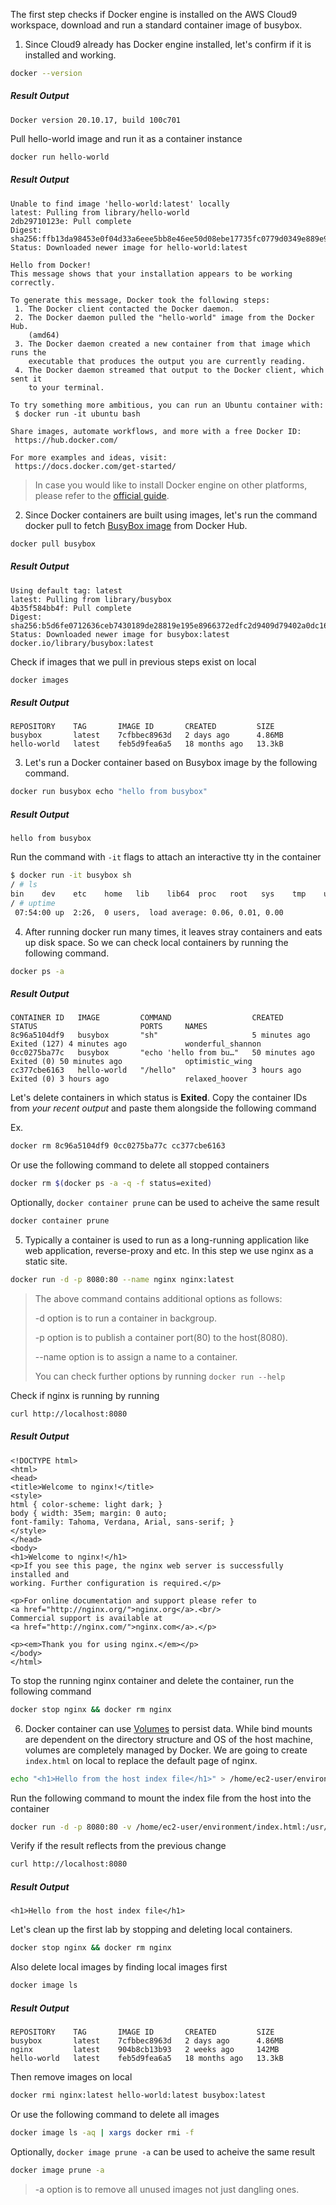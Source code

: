 The first step checks if Docker engine is installed on the AWS Cloud9 workspace, download and run a standard container image of busybox.

1. Since Cloud9 already has Docker engine installed, let's confirm if it is installed and working.
```sh
docker --version
```
##### Result Output
```
Docker version 20.10.17, build 100c701
```
Pull hello-world image and run it as a container instance
```sh
docker run hello-world
```
##### Result Output
```
Unable to find image 'hello-world:latest' locally
latest: Pulling from library/hello-world
2db29710123e: Pull complete 
Digest: sha256:ffb13da98453e0f04d33a6eee5bb8e46ee50d08ebe17735fc0779d0349e889e9
Status: Downloaded newer image for hello-world:latest

Hello from Docker!
This message shows that your installation appears to be working correctly.

To generate this message, Docker took the following steps:
 1. The Docker client contacted the Docker daemon.
 2. The Docker daemon pulled the "hello-world" image from the Docker Hub.
    (amd64)
 3. The Docker daemon created a new container from that image which runs the
    executable that produces the output you are currently reading.
 4. The Docker daemon streamed that output to the Docker client, which sent it
    to your terminal.

To try something more ambitious, you can run an Ubuntu container with:
 $ docker run -it ubuntu bash

Share images, automate workflows, and more with a free Docker ID:
 https://hub.docker.com/

For more examples and ideas, visit:
 https://docs.docker.com/get-started/
```

>In case you would like to install Docker engine on other platforms, please refer to the [official guide](https://docs.docker.com/engine/install/).

2. Since Docker containers are built using images, let's run the command docker pull to fetch [BusyBox image](https://hub.docker.com/_/busybox) from Docker Hub.
```sh
docker pull busybox
```
##### Result Output
```
Using default tag: latest
latest: Pulling from library/busybox
4b35f584bb4f: Pull complete 
Digest: sha256:b5d6fe0712636ceb7430189de28819e195e8966372edfc2d9409d79402a0dc16
Status: Downloaded newer image for busybox:latest
docker.io/library/busybox:latest
```
Check if images that we pull in previous steps exist on local
```sh
docker images
```
##### Result Output
```
REPOSITORY    TAG       IMAGE ID       CREATED         SIZE
busybox       latest    7cfbbec8963d   2 days ago      4.86MB
hello-world   latest    feb5d9fea6a5   18 months ago   13.3kB
```

3. Let's run a Docker container based on Busybox image by the following command.
```sh
docker run busybox echo "hello from busybox"
```
##### Result Output
```
hello from busybox
```
Run the command with `-it` flags to attach an interactive tty in the container
```sh
$ docker run -it busybox sh
/ # ls
bin    dev    etc    home   lib    lib64  proc   root   sys    tmp    usr    var
/ # uptime
 07:54:00 up  2:26,  0 users,  load average: 0.06, 0.01, 0.00
```

4. After running docker run many times, it leaves stray containers and eats up disk space. So we can check local containers by running the following command.
```sh
docker ps -a
```
##### Result Output
```
CONTAINER ID   IMAGE         COMMAND                  CREATED          STATUS                       PORTS     NAMES
8c96a5104df9   busybox       "sh"                     5 minutes ago    Exited (127) 4 minutes ago             wonderful_shannon
0cc0275ba77c   busybox       "echo 'hello from bu…"   50 minutes ago   Exited (0) 50 minutes ago              optimistic_wing
cc377cbe6163   hello-world   "/hello"                 3 hours ago      Exited (0) 3 hours ago                 relaxed_hoover
```
Let's delete containers in which status is **Exited**. Copy the container IDs from *your recent output* and paste them alongside the following command

Ex.
```sh
docker rm 8c96a5104df9 0cc0275ba77c cc377cbe6163
```
Or use the following command to delete all stopped containers
```sh
docker rm $(docker ps -a -q -f status=exited)
```
Optionally, `docker container prune` can be used to acheive the same result
```sh
docker container prune
```

5. Typically a container is used to run as a long-running application like web application, reverse-proxy and etc. In this step we use nginx as a  static site.
```sh
docker run -d -p 8080:80 --name nginx nginx:latest
```
>The above command contains additional options as follows:
>
>-d option is to run a container in backgroup.
>
>-p option is to publish a container port(80) to the host(8080).
>
>--name option is to assign a name to a container.
>
>You can check further options by running `docker run --help`

Check if nginx is running by running
```sh
curl http://localhost:8080
```
##### Result Output
```
<!DOCTYPE html>
<html>
<head>
<title>Welcome to nginx!</title>
<style>
html { color-scheme: light dark; }
body { width: 35em; margin: 0 auto;
font-family: Tahoma, Verdana, Arial, sans-serif; }
</style>
</head>
<body>
<h1>Welcome to nginx!</h1>
<p>If you see this page, the nginx web server is successfully installed and
working. Further configuration is required.</p>

<p>For online documentation and support please refer to
<a href="http://nginx.org/">nginx.org</a>.<br/>
Commercial support is available at
<a href="http://nginx.com/">nginx.com</a>.</p>

<p><em>Thank you for using nginx.</em></p>
</body>
</html>
```
To stop the running nginx container and delete the container, run the following command
```sh
docker stop nginx && docker rm nginx
```

6. Docker container can use [Volumes](https://docs.docker.com/storage/volumes/) to persist data. While bind mounts are dependent on the directory structure and OS of the host machine, volumes are completely managed by Docker.
We are going to create `index.html` on local to replace the default page of nginx.
```sh
echo "<h1>Hello from the host index file</h1>" > /home/ec2-user/environment/index.html
```
Run the following command to mount the index file from the host into the container 
```sh
docker run -d -p 8080:80 -v /home/ec2-user/environment/index.html:/usr/share/nginx/html/index.html:ro --name nginx nginx:latest
```
Verify if the result reflects from the previous change
```sh
curl http://localhost:8080
```
##### Result Output
```
<h1>Hello from the host index file</h1>
```
Let's clean up the first lab by stopping and deleting local containers.
```sh
docker stop nginx && docker rm nginx
```
Also delete local images by finding local images first
```sh
docker image ls
```
##### Result Output
```
REPOSITORY    TAG       IMAGE ID       CREATED         SIZE
busybox       latest    7cfbbec8963d   2 days ago      4.86MB
nginx         latest    904b8cb13b93   2 weeks ago     142MB
hello-world   latest    feb5d9fea6a5   18 months ago   13.3kB
```
Then remove images on local
```sh
docker rmi nginx:latest hello-world:latest busybox:latest
```
Or use the following command to delete all images
```sh
docker image ls -aq | xargs docker rmi -f
```
Optionally, `docker image prune -a` can be used to acheive the same result
```sh
docker image prune -a
```
> -a option is to remove all unused images not just dangling ones.
